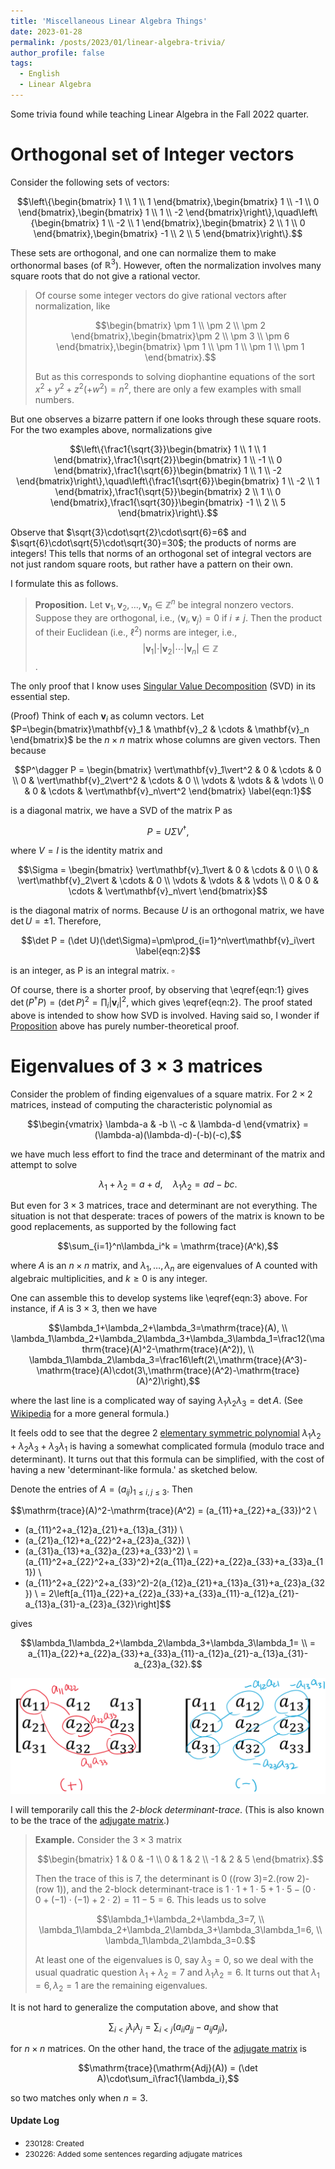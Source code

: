 ```yaml
---
title: 'Miscellaneous Linear Algebra Things'
date: 2023-01-28
permalink: /posts/2023/01/linear-algebra-trivia/
author_profile: false
tags:
  - English
  - Linear Algebra
---
```


Some trivia found while teaching Linear Algebra in the Fall 2022 quarter.

# Orthogonal set of Integer vectors

Consider the following sets of vectors:

$$\left\{\begin{bmatrix} 1 \\ 1 \\ 1 \end{bmatrix},\begin{bmatrix} 1 \\ -1 \\ 0 \end{bmatrix},\begin{bmatrix} 1 \\ 1 \\ -2 \end{bmatrix}\right\},\quad\left\{\begin{bmatrix} 1 \\ -2 \\ 1 \end{bmatrix},\begin{bmatrix} 2 \\ 1 \\ 0 \end{bmatrix},\begin{bmatrix} -1 \\ 2 \\ 5 \end{bmatrix}\right\}.$$

These sets are orthogonal, and one can normalize them to make orthonormal bases (of $\mathbb{R}^3$). However, often the normalization involves many square roots that do not give a rational vector.

 > Of course some integer vectors do give rational vectors after normalization, like
 >
 > $$\begin{bmatrix} \pm 1 \\ \pm 2 \\ \pm 2 \end{bmatrix},\begin{bmatrix}\pm 2 \\ \pm 3 \\ \pm 6 \end{bmatrix},\begin{bmatrix} \pm 1 \\ \pm 1 \\ \pm 1 \\ \pm 1 \end{bmatrix}.$$
 >
 > But as this corresponds to solving diophantine equations of the sort $x^2+y^2+z^2(+w^2)=n^2$, there are only a few examples with small numbers.

But one observes a bizarre pattern if one looks through these square roots. For the two examples above, normalizations give

$$\left\{\frac1{\sqrt{3}}\begin{bmatrix} 1 \\ 1 \\ 1 \end{bmatrix},\frac1{\sqrt{2}}\begin{bmatrix} 1 \\ -1 \\ 0 \end{bmatrix},\frac1{\sqrt{6}}\begin{bmatrix} 1 \\ 1 \\ -2 \end{bmatrix}\right\},\quad\left\{\frac1{\sqrt{6}}\begin{bmatrix} 1 \\ -2 \\ 1 \end{bmatrix},\frac1{\sqrt{5}}\begin{bmatrix} 2 \\ 1 \\ 0 \end{bmatrix},\frac1{\sqrt{30}}\begin{bmatrix} -1 \\ 2 \\ 5 \end{bmatrix}\right\}.$$

Observe that $\sqrt{3}\cdot\sqrt{2}\cdot\sqrt{6}=6$ and $\sqrt{6}\cdot\sqrt{5}\cdot\sqrt{30}=30$; the products of norms are integers! This tells that norms of an orthogonal set of integral vectors are not just random square roots, but rather have a pattern on their own.

I formulate this as follows.

 > <b id="prop1">Proposition.</b> Let $\mathbf{v}_1,\mathbf{v}_2,\ldots,\mathbf{v}_n\in\mathbb{Z}^n$ be integral nonzero vectors. Suppose they are orthogonal, i.e., $\langle\mathbf{v}_i,\mathbf{v}_j\rangle=0$ if $i\neq j$. Then the product of their Euclidean (i.e., $\ell^2$) norms are integer, i.e., $$\vert\mathbf{v}_1\vert\cdot\vert\mathbf{v}_2\vert\cdots\vert\mathbf{v}_n\vert\in\mathbb{Z}$$.

The only proof that I know uses [Singular Value Decomposition](https://en.wikipedia.org/wiki/Singular_value_decomposition) (SVD) in its essential step.

(Proof) Think of each $\mathbf{v}_i$ as column vectors. Let $P=\begin{bmatrix}\mathbf{v}_1 & \mathbf{v}_2 & \cdots & \mathbf{v}_n \end{bmatrix}$ be the $n\times n$ matrix whose columns are given vectors. Then because

$$P^\dagger P = \begin{bmatrix} \vert\mathbf{v}_1\vert^2 & 0 & \cdots & 0 \\ 0 & \vert\mathbf{v}_2\vert^2 & \cdots & 0 \\ \vdots & \vdots & & \vdots \\ 0 & 0 & \cdots & \vert\mathbf{v}_n\vert^2 \end{bmatrix} \label{eqn:1}$$

is a diagonal matrix, we have a SVD of the matrix P as

$$P = U\Sigma V^\dagger,$$

where $V=I$ is the identity matrix and

$$\Sigma = \begin{bmatrix} \vert\mathbf{v}_1\vert & 0 & \cdots & 0 \\ 0 & \vert\mathbf{v}_2\vert & \cdots & 0 \\ \vdots & \vdots & & \vdots \\ 0 & 0 & \cdots & \vert\mathbf{v}_n\vert \end{bmatrix}$$

is the diagonal matrix of norms. Because $U$ is an orthogonal matrix, we have $\det U=\pm 1$. Therefore,

$$\det P = (\det U)(\det\Sigma)=\pm\prod_{i=1}^n\vert\mathbf{v}_i\vert \label{eqn:2}$$

is an integer, as P is an integral matrix. $\square$

Of course, there is a shorter proof, by observing that \eqref{eqn:1} gives $\det(P^\dagger P)=(\det P)^2=\prod_i\vert\mathbf{v}_i\vert^2$, which gives \eqref{eqn:2}. The proof stated above is intended to show how SVD is involved. Having said so, I wonder if <a href="#prop1">Proposition</a> above has purely number-theoretical proof.

# Eigenvalues of $3\times 3$ matrices

Consider the problem of finding eigenvalues of a square matrix. For $2\times 2$ matrices, instead of computing the characteristic polynomial as

$$\begin{vmatrix} \lambda-a & -b \\ -c & \lambda-d \end{vmatrix} = (\lambda-a)(\lambda-d)-(-b)(-c),$$

we have much less effort to find the trace and determinant of the matrix and attempt to solve

$$\lambda_1+\lambda_2=a+d,\quad \lambda_1\lambda_2=ad-bc.\label{eqn:3}$$

But even for $3\times 3$ matrices, trace and determinant are not everything. The situation is not that desperate: traces of powers of the matrix is known to be good replacements, as supported by the following fact

$$\sum_{i=1}^n\lambda_i^k = \mathrm{trace}(A^k),$$

where $A$ is an $n\times n$ matrix, and $\lambda_1,\ldots,\lambda_n$ are eigenvalues of A counted with algebraic multiplicities, and $k\geq 0$ is any integer.

One can assemble this to develop systems like \eqref{eqn:3} above. For instance, if $A$ is $3\times 3$, then we have

$$\lambda_1+\lambda_2+\lambda_3=\mathrm{trace}(A), \\
\lambda_1\lambda_2+\lambda_2\lambda_3+\lambda_3\lambda_1=\frac12(\mathrm{trace}(A)^2-\mathrm{trace}(A^2)), \\
\lambda_1\lambda_2\lambda_3=\frac16\left(2\,\mathrm{trace}(A^3)-\mathrm{trace}(A)\cdot(3\,\mathrm{trace}(A^2)-\mathrm{trace}(A)^2)\right),$$

where the last line is a complicated way of saying $\lambda_1\lambda_2\lambda_3=\det A$. (See [Wikipedia](https://en.wikipedia.org/wiki/Characteristic_polynomial#Properties) for a more general formula.)

It feels odd to see that the degree 2 [elementary symmetric polynomial](https://en.wikipedia.org/wiki/Elementary_symmetric_polynomial) $\lambda_1\lambda_2+\lambda_2\lambda_3+\lambda_3\lambda_1$ is having a somewhat complicated formula (modulo trace and determinant). It turns out that this formula can be simplified, with the cost of having a new 'determinant-like formula.' as sketched below.

Denote the entries of $A=(a_{ij})_{1\leq i,j\leq 3}$. Then

$$\mathrm{trace}(A)^2-\mathrm{trace}(A^2) =  (a_{11}+a_{22}+a_{33})^2 \\
- (a_{11}^2+a_{12}a_{21}+a_{13}a_{31}) \\
- (a_{21}a_{12}+a_{22}^2+a_{23}a_{32}) \\
- (a_{31}a_{13}+a_{32}a_{23}+a_{33}^2) \\
= (a_{11}^2+a_{22}^2+a_{33}^2)+2(a_{11}a_{22}+a_{22}a_{33}+a_{33}a_{11}) \\
- (a_{11}^2+a_{22}^2+a_{33}^2)-2(a_{12}a_{21}+a_{13}a_{31}+a_{23}a_{32}) \\
= 2\left[a_{11}a_{22}+a_{22}a_{33}+a_{33}a_{11}-a_{12}a_{21}-a_{13}a_{31}-a_{23}a_{32}\right]$$

gives

$$\lambda_1\lambda_2+\lambda_2\lambda_3+\lambda_3\lambda_1= \\ = a_{11}a_{22}+a_{22}a_{33}+a_{33}a_{11}-a_{12}a_{21}-a_{13}a_{31}-a_{23}a_{32}.$$

![2-block-det-tr](/images/230128-fig.png)

I will temporarily call this the *2-block determinant-trace*. (This is also known to be the trace of the [adjugate matrix](https://en.wikipedia.org/wiki/Adjugate_matrix).)

 > **Example.** Consider the $3\times 3$ matrix
 >
 > $$\begin{bmatrix} 1 & 0 & -1 \\ 0 & 1 & 2 \\ -1 & 2 & 5 \end{bmatrix}.$$
 >
 > Then the trace of this is 7, the determinant is 0 ((row 3)=2.(row 2)-(row 1)), and the 2-block determinant-trace is $1\cdot 1 + 1\cdot 5 + 1\cdot 5 - (0\cdot 0 + (-1)\cdot(-1) + 2\cdot 2) = 11-5=6$. This leads us to solve
 >
 > $$\lambda_1+\lambda_2+\lambda_3=7, \\ \lambda_1\lambda_2+\lambda_2\lambda_3+\lambda_3\lambda_1=6, \\ \lambda_1\lambda_2\lambda_3=0.$$
 >
 > At least one of the eigenvalues is 0, say $\lambda_3=0$, so we deal with the usual quadratic question $\lambda_1+\lambda_2=7$ and $\lambda_1\lambda_2=6$. It turns out that $\lambda_1=6,\lambda_2=1$ are the remaining eigenvalues.

It is not hard to generalize the computation above, and show that

$$\sum_{i<j}\lambda_i\lambda_j = \sum_{i<j}(a_{ii}a_{jj}-a_{ij}a_{ji}),$$

for $n\times n$ matrices. On the other hand, the trace of the [adjugate matrix](https://en.wikipedia.org/wiki/Adjugate_matrix) is

$$\mathrm{trace}(\mathrm{Adj}(A)) = (\det A)\cdot\sum_i\frac1{\lambda_i},$$

so two matches only when $n=3$.

#### Update Log
 * <span style="font-size:12px">230128: Created</span>
 * <span style="font-size:12px">230226: Added some sentences regarding adjugate matrices</span>
